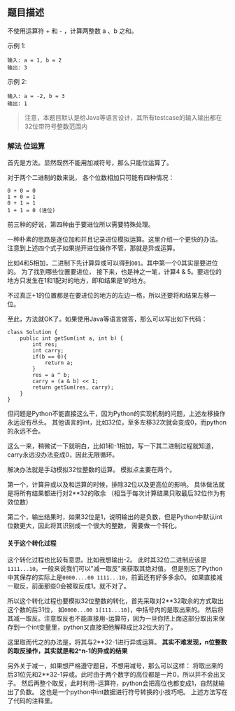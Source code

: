 ## 题目描述
不使用运算符 + 和 - ​​​​​​​，计算两整数 ​​​​​​​a 、b ​​​​​​​之和。

示例 1:
```
输入: a = 1, b = 2
输出: 3
```
示例 2:
```
输入: a = -2, b = 3
输出: 1
```

>注意，本题目默认是给Java等语言设计，其所有testcase的输入输出都在32位带符号整数范围内

### 解法 位运算
首先是方法。显然既然不能用加减符号，那么只能位运算了。

对于两个二进制的数来说，
各个位数相加只可能有四种情况：
```text
0 + 0 = 0
1 + 0 = 1
0 + 1 = 1
1 + 1 = 0 (进位)
```
前三种的好说，第四种由于要进位所以需要特殊处理。

一种朴素的思路是逐位加和并且记录进位模拟运算。这里介绍一个更快的办法。
注意到上述四个式子如果抛开进位操作不管，那就是异或运算。

比如4和5相加，二进制下先计算异或可以得到`001`。其中第一个0其实是要进位的。
为了找到哪些位置要进位，
接下来，也是神之一笔，计算4 & 5。要进位的地方只发生在1和1配对的地方，即和结果是1的地方。

不过真正+1的位置都是在要进位的地方的左边一格，所以还要将和结果左移一位。

至此，方法就OK了。如果使用Java等语言做答，那么可以写出如下代码：
```text
class Solution {
    public int getSum(int a, int b) {
        int res;
        int carry;
        if(b == 0){
            return a;
        }
        res = a ^ b;
        carry = (a & b) << 1;
        return getSum(res, carry);
    }
}
```

但问题是Python不能直接这么干，因为Python的实现机制的问题，上述左移操作永远没有尽头。
其他语言的int，比如32位，至多左移32次就会变成0，而python的永远不会。

这么一来，稍微试一下就明白，比如1和-1相加，写一下其二进制过程就知道，carry永远没办法变成0，因此无限循环。

解决办法就是手动模拟32位整数的运算。
模拟点主要在两个。

第一个，计算异或以及和运算的时候，排除32位以及更高位的影响。
具体做法就是将所有结果都进行对2**32的取余 （相当于每次计算结果只取最后32位作为有效位数）

第二个，输出结果时，如果32位是1，说明输出的是负数，但是Python中默认int位数更大，因此将其识别成一个很大的整数，
需要做一个转化。

#### 关于这个转化过程
这个转化过程也比较有意思。比如我想输出-2。
此时其32位二进制应该是`1111...10`。一般来说我们可以"减一取反"来获取其绝对值。
但是别忘了Python中其保存的实际上是`0000....00 1111...10`，前面还有好多多余0。
如果直接减一取反，前面那些0会被取反成1。就不对了。

所以这个转化过程也要模拟32位整数的转化，首先采取对2**32取余的方式取出这个数的后31位，
如`0000...00 1[111...10]`，中括号内的是取出来的。
然后将其减一取反。注意取反也不能直接用`~`运算符，因为一旦你把上面这部分取出来保存到一个int变量里，python又直接把他解释成比32位大的了。

这里取而代之的办法是，将其与2**32-1进行异或运算。
**其实不难发现，n位整数的取反操作，其实就是和2^n-1的异或的结果**

另外关于减一，如果想严格遵守题目，不想用减号，那么可以这样：
将取出来的后31位先和2**32-1异或。此时由于两个数字的高位都是一片0，所以并不会出叉子。
然后再整个取反，此时利用`~`运算符，python会把高位也都变成1，自然就输出了负数。
这也是一个python中int数据进行符号转换的小技巧吧。
上述方法写在了代码的注释里。
